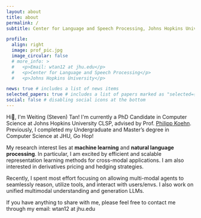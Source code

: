 ```yaml
---
layout: about
title: about
permalink: /
subtitle: Center for Language and Speech Processing, Johns Hopkins University

profile:
  align: right
  image: prof_pic.jpg
  image_circular: false
  # more_info: >
  #   <p>Email: wtan12 at jhu.edu</p>
  #   <p>Center for Language and Speech Processing</p>
  #   <p>Johns Hopkins University</p>

news: true # includes a list of news items
selected_papers: true # includes a list of papers marked as "selected={true}"
social: false # disabling social icons at the bottom
---
```


Hi👋, I'm Weiting (Steven) Tan! I'm currently a PhD Candidate in Computer Science at Johns Hopkins University CLSP, advised by Prof. [Philipp Koehn](https://www.cs.jhu.edu/~phi/). Previously, I completed my Undergraduate and Master’s degree in Computer Science at JHU, Go Hop!

My research interest lies at **machine learning** and **natural language processing**. In particular, I am excited by efficient and scalable representation learning methods for cross-modal applications. I am also interested in derivatives pricing and hedging strategies.

Recently, I spent most effort focusing on allowing multi-modal agents to seamlessly reason, utilize tools, and interact with users/envs. I also work on unified multimodal understanding and generation LLMs.


If you have anything to share with me, please feel free to contact me through my email: wtan12 at jhu.edu
